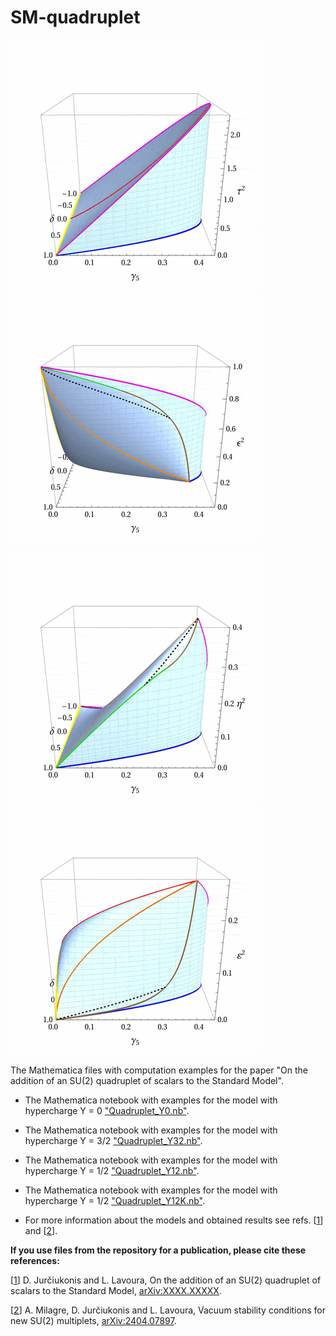 # SM-quadruplet

![Phase space for the case with Y = 0](images/4plet-Y0-400.gif)       ![Phase space for the case with Y = 0](images/4plet-Y32_400.gif)

![Phase space for the case with Y = 0](images/4plet-Y12_400.gif)       ![Phase space for the case with Y = 0](images/4plet-Y12K_400.gif)


The Mathematica files with computation examples for the paper "On the addition of an SU(2) quadruplet of scalars to the Standard Model".

- The Mathematica notebook with examples for the model with hypercharge Y = 0 ["Quadruplet_Y0.nb"](https://github.com/jurciukonis/RGEs_for_multiplets/blob/main/Quadruplet_Y0.nb).

- The Mathematica notebook with examples for the model with hypercharge Y = 3/2 ["Quadruplet_Y32.nb"](https://github.com/jurciukonis/RGEs_for_multiplets/blob/main/Quadruplet_Y32.nb).

- The Mathematica notebook with examples for the model with hypercharge Y = 1/2 ["Quadruplet_Y12.nb"](https://github.com/jurciukonis/RGEs_for_multiplets/blob/main/Quadruplet_Y12.nb).

- The Mathematica notebook with examples for the model with hypercharge Y = 1/2 ["Quadruplet_Y12K.nb"](https://github.com/jurciukonis/RGEs_for_multiplets/blob/main/Quadruplet_Y12K.nb).

- For more information about the models and obtained results see refs. [[1](https://arxiv.org/abs/XXXX.XXXXX)] and [[2](https://arxiv.org/abs/2505.05272)].

**If you use files from the repository for a publication, please cite these references:**

[[1](https://arxiv.org/abs/XXXX.XXXXX)] D. Jurčiukonis and L. Lavoura, On the addition of an SU(2) quadruplet of scalars to the Standard Model, [arXiv:XXXX.XXXXX](https://arxiv.org/abs/XXXX.XXXXX).

[[2](https://arxiv.org/abs/2505.05272)] A. Milagre, D. Jurčiukonis and L. Lavoura, Vacuum stability conditions for new SU(2) multiplets, [arXiv:2404.07897](https://arxiv.org/abs/2505.05272).
